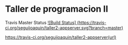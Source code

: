 # Taller de programacion II

Travis Master Status
[![Build Status] (https://travis-ci.org/seguijoaquin/taller2-appserver.svg?branch=master)](https://travis-ci.org/seguijoaquin/taller2-appserver.svg?branch=master)

https://travis-ci.org/seguijoaquin/taller2-appserver(url)

